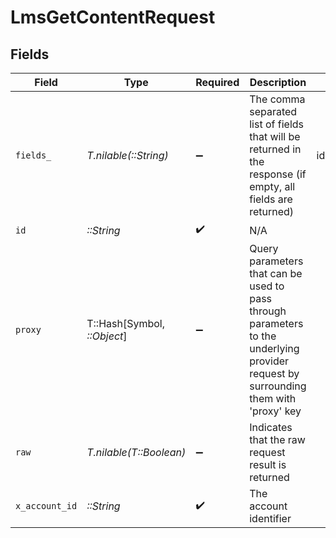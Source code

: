 # LmsGetContentRequest


## Fields

| Field                                                                                                                                                                                                       | Type                                                                                                                                                                                                        | Required                                                                                                                                                                                                    | Description                                                                                                                                                                                                 | Example                                                                                                                                                                                                     |
| ----------------------------------------------------------------------------------------------------------------------------------------------------------------------------------------------------------- | ----------------------------------------------------------------------------------------------------------------------------------------------------------------------------------------------------------- | ----------------------------------------------------------------------------------------------------------------------------------------------------------------------------------------------------------- | ----------------------------------------------------------------------------------------------------------------------------------------------------------------------------------------------------------- | ----------------------------------------------------------------------------------------------------------------------------------------------------------------------------------------------------------- |
| `fields_`                                                                                                                                                                                                   | *T.nilable(::String)*                                                                                                                                                                                       | :heavy_minus_sign:                                                                                                                                                                                          | The comma separated list of fields that will be returned in the response (if empty, all fields are returned)                                                                                                | id,remote_id,external_reference,course_ids,remote_course_ids,title,description,short_description,languages,content_url,content_type,cover_url,active,duration,order,categories,skills,updated_at,created_at |
| `id`                                                                                                                                                                                                        | *::String*                                                                                                                                                                                                  | :heavy_check_mark:                                                                                                                                                                                          | N/A                                                                                                                                                                                                         |                                                                                                                                                                                                             |
| `proxy`                                                                                                                                                                                                     | T::Hash[Symbol, *::Object*]                                                                                                                                                                                 | :heavy_minus_sign:                                                                                                                                                                                          | Query parameters that can be used to pass through parameters to the underlying provider request by surrounding them with 'proxy' key                                                                        |                                                                                                                                                                                                             |
| `raw`                                                                                                                                                                                                       | *T.nilable(T::Boolean)*                                                                                                                                                                                     | :heavy_minus_sign:                                                                                                                                                                                          | Indicates that the raw request result is returned                                                                                                                                                           |                                                                                                                                                                                                             |
| `x_account_id`                                                                                                                                                                                              | *::String*                                                                                                                                                                                                  | :heavy_check_mark:                                                                                                                                                                                          | The account identifier                                                                                                                                                                                      |                                                                                                                                                                                                             |